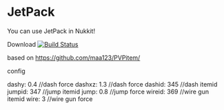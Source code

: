 # JetPack
You can use JetPack in Nukkit!

Download
[![Build Status](http://jenkins.haniokasai.com/buildStatus/icon?job=JetPack-Nukkit)](http://jenkins.haniokasai.com/job/JetPack-Nukkit/ "Jenkins ")

based on https://github.com/maa123/PVPitem/


config

dashy: 0.4 //dash force
dashxz: 1.3 //dash force
dashid: 345 //dash itemid
jumpid: 347 //jump itemid
jump: 0.8 //jump force
wireid: 369 //wire gun itemid
wire: 3 //wire gun force
